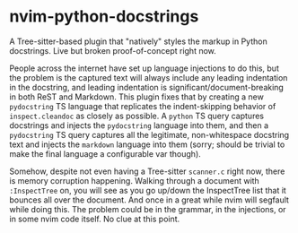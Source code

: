 # nvim-python-docstrings

A Tree-sitter-based plugin that "natively" styles the markup in Python
docstrings. Live but broken proof-of-concept right now.

People across the internet have set up language injections to do this, but the problem is the captured text will always include any leading indentation in the docstring, and leading indentation is significant/document-breaking in both ReST and Markdown. This plugin fixes that by creating a new `pydocstring` TS language that replicates the indent-skipping behavior of `inspect.cleandoc` as closely as possible. A `python` TS query captures docstrings and injects the `pydocstring` language into them, and then a `pydocstring` TS query captures all the legitimate, non-whitespace docstring text and injects the `markdown` language into them (sorry; should be trivial to make the final language a configurable var though).

Somehow, despite not even having a Tree-sitter `scanner.c` right now, there is memory corruption happening. Walking through a document with `:InspectTree` on, you will see as you go up/down the InspectTree list that it bounces all over the document. And once in a great while nvim will segfault while doing this. The problem could be in the grammar, in the injections, or in some nvim code itself. No clue at this point.
